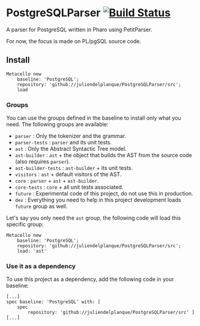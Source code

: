# PostgreSQLParser [![Build Status](https://travis-ci.org/juliendelplanque/PostgreSQLParser.svg?branch=master)](https://travis-ci.org/juliendelplanque/PostgreSQLParser)
A parser for PostgreSQL written in Pharo using PetitParser.

For now, the focus is made on PL/pgSQL source code.

## Install
```
Metacello new
	baseline: 'PostgreSQL';
	repository: 'github://juliendelplanque/PostgreSQLParser/src';
	load
```

### Groups
You can use the groups defined in the baseline to install only what you need. The following groups are available:

- `parser` : Only the tokenizer and the grammar.
- `parser-tests` : `parser` and its unit tests.
- `ast` : Only the Abstract Syntactic Tree model.
- `ast-builder` : `ast` + the object that builds the AST from the source code (also requires `parser`).
- `ast-builder-tests` : `ast-builder` + its unit tests.
- `visitors` : `ast` + default visitors of the AST.
- `core` : `parser` + `ast` + `ast-builder`.
- `core-tests` : `core` + all unit tests associated.
- `future` : Experimental code of this project, do not use this in production.
- `dev` : Everything you need to help in this project development loads `future` group as well.

Let's say you only need the `ast` group, the following code will load this specific group:
```
Metacello new
	baseline: 'PostgreSQL';
	repository: 'github://juliendelplanque/PostgreSQLParser/src';
	load: 'ast'
```

### Use it as a dependency
To use this project as a dependency, add the following code in your baseline:

```
[...]
spec baseline: 'PostgreSQL' with: [ 
	spec
		repository: 'github://juliendelplanque/PostgreSQLParser/src' ]
[...]
```
